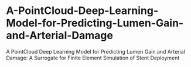 # A-PointCloud-Deep-Learning-Model-for-Predicting-Lumen-Gain-and-Arterial-Damage
A PointCloud Deep Learning Model for Predicting Lumen Gain and Arterial Damage: A Surrogate for Finite Element Simulation of Stent Deployment

